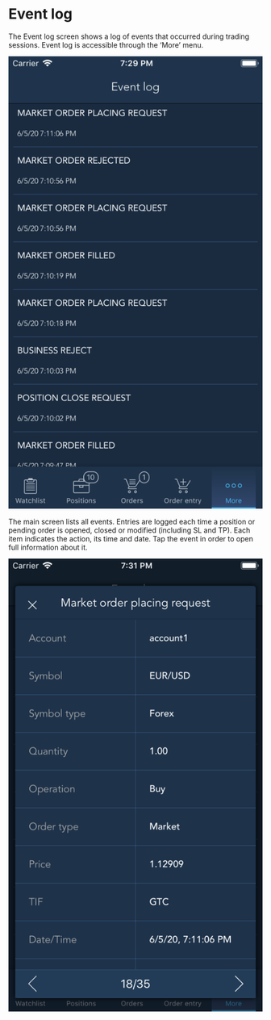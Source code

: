# Event log

The Event log screen shows a log of events that occurred during trading sessions. Event log is accessible through the ‘More’ menu.

![](../../../.gitbook/assets/1%20%28117%29.png)


The main screen lists all events. Entries are logged each time a position or pending order is opened, closed or modified \(including SL and TP\). Each item indicates the action, its time and date. Tap the event in order to open full information about it.

![](../../../.gitbook/assets/2%20%28101%29.png)



